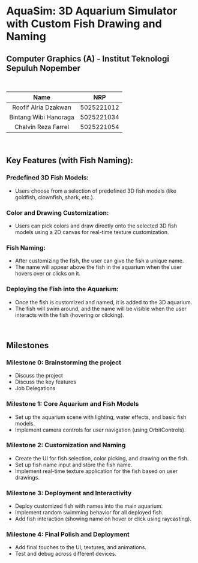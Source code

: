 # AquaSim: 3D Aquarium Simulator with Custom Fish Drawing and Naming

## Computer Graphics (A) - Institut Teknologi Sepuluh Nopember

<br>

|          Name         |     NRP    |
|:---------------------:|:----------:|
| Roofif Alria Dzakwan  | 5025221012 |
| Bintang Wibi Hanoraga | 5025221034 |
| Chalvin Reza Farrel   | 5025221054 |

<br>

## Key Features (with Fish Naming):
### Predefined 3D Fish Models:
- Users choose from a selection of predefined 3D fish models (like goldfish, clownfish, shark, etc.).

### Color and Drawing Customization:
- Users can pick colors and draw directly onto the selected 3D fish models using a 2D canvas for real-time texture customization.

### Fish Naming:
- After customizing the fish, the user can give the fish a unique name.
- The name will appear above the fish in the aquarium when the user hovers over or clicks on it.

### Deploying the Fish into the Aquarium:
- Once the fish is customized and named, it is added to the 3D aquarium.
- The fish will swim around, and the name will be visible when the user interacts with the fish (hovering or clicking).

<br> 

## Milestones

### Milestone 0: Brainstorming the project
- Discuss the project
- Discuss the key features
- Job Delegations
  
### Milestone 1: Core Aquarium and Fish Models
- Set up the aquarium scene with lighting, water effects, and basic fish models.
- Implement camera controls for user navigation (using OrbitControls).

### Milestone 2: Customization and Naming
- Create the UI for fish selection, color picking, and drawing on the fish.
- Set up fish name input and store the fish name.
- Implement real-time texture application for the fish based on user drawings.

### Milestone 3: Deployment and Interactivity
- Deploy customized fish with names into the main aquarium.
- Implement random swimming behavior for all deployed fish.
- Add fish interaction (showing name on hover or click using raycasting).

### Milestone 4: Final Polish and Deployment
- Add final touches to the UI, textures, and animations.
- Test and debug across different devices.
